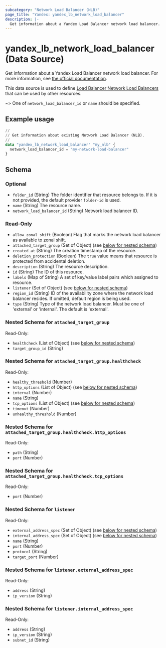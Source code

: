 ```yaml
---
subcategory: "Network Load Balancer (NLB)"
page_title: "Yandex: yandex_lb_network_load_balancer"
description: |-
  Get information about a Yandex Load Balancer network load balancer.
---
```


# yandex_lb_network_load_balancer (Data Source)

Get information about a Yandex Load Balancer network load balancer. For more information, see [the official documentation](https://yandex.cloud/docs/load-balancer/concepts/).

This data source is used to define [Load Balancer Network Load Balancers](https://yandex.cloud/docs/load-balancer/concepts/) that can be used by other resources.

~> One of `network_load_balancer_id` or `name` should be specified.

## Example usage

```terraform
//
// Get information about existing Network Load Balancer (NLB).
//
data "yandex_lb_network_load_balancer" "my_nlb" {
  network_load_balancer_id = "my-network-load-balancer"
}
```

<!-- schema generated by tfplugindocs -->
## Schema

### Optional

- `folder_id` (String) The folder identifier that resource belongs to. If it is not provided, the default provider `folder-id` is used.
- `name` (String) The resource name.
- `network_load_balancer_id` (String) Network load balancer ID.

### Read-Only

- `allow_zonal_shift` (Boolean) Flag that marks the network load balancer as available to zonal shift.
- `attached_target_group` (Set of Object) (see [below for nested schema](#nestedatt--attached_target_group))
- `created_at` (String) The creation timestamp of the resource.
- `deletion_protection` (Boolean) The `true` value means that resource is protected from accidental deletion.
- `description` (String) The resource description.
- `id` (String) The ID of this resource.
- `labels` (Map of String) A set of key/value label pairs which assigned to resource.
- `listener` (Set of Object) (see [below for nested schema](#nestedatt--listener))
- `region_id` (String) ID of the availability zone where the network load balancer resides. If omitted, default region is being used.
- `type` (String) Type of the network load balancer. Must be one of 'external' or 'internal'. The default is 'external'.

<a id="nestedatt--attached_target_group"></a>
### Nested Schema for `attached_target_group`

Read-Only:

- `healthcheck` (List of Object) (see [below for nested schema](#nestedobjatt--attached_target_group--healthcheck))
- `target_group_id` (String)

<a id="nestedobjatt--attached_target_group--healthcheck"></a>
### Nested Schema for `attached_target_group.healthcheck`

Read-Only:

- `healthy_threshold` (Number)
- `http_options` (List of Object) (see [below for nested schema](#nestedobjatt--attached_target_group--healthcheck--http_options))
- `interval` (Number)
- `name` (String)
- `tcp_options` (List of Object) (see [below for nested schema](#nestedobjatt--attached_target_group--healthcheck--tcp_options))
- `timeout` (Number)
- `unhealthy_threshold` (Number)

<a id="nestedobjatt--attached_target_group--healthcheck--http_options"></a>
### Nested Schema for `attached_target_group.healthcheck.http_options`

Read-Only:

- `path` (String)
- `port` (Number)


<a id="nestedobjatt--attached_target_group--healthcheck--tcp_options"></a>
### Nested Schema for `attached_target_group.healthcheck.tcp_options`

Read-Only:

- `port` (Number)




<a id="nestedatt--listener"></a>
### Nested Schema for `listener`

Read-Only:

- `external_address_spec` (Set of Object) (see [below for nested schema](#nestedobjatt--listener--external_address_spec))
- `internal_address_spec` (Set of Object) (see [below for nested schema](#nestedobjatt--listener--internal_address_spec))
- `name` (String)
- `port` (Number)
- `protocol` (String)
- `target_port` (Number)

<a id="nestedobjatt--listener--external_address_spec"></a>
### Nested Schema for `listener.external_address_spec`

Read-Only:

- `address` (String)
- `ip_version` (String)


<a id="nestedobjatt--listener--internal_address_spec"></a>
### Nested Schema for `listener.internal_address_spec`

Read-Only:

- `address` (String)
- `ip_version` (String)
- `subnet_id` (String)
